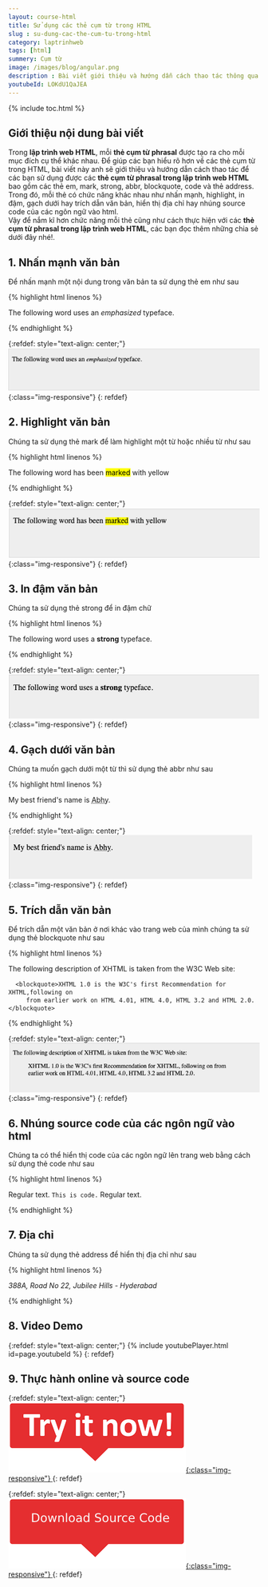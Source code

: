 ```yaml
---
layout: course-html
title: Sử dụng các thẻ cụm từ trong HTML   
slug : su-dung-cac-the-cum-tu-trong-html
category: laptrinhweb
tags: [html]
summery: Cụm từ   
image: /images/blog/angular.png
description : Bài viết giới thiệu và hướng dẫn cách thao tác thông qua các ví dụ minh hoạ kèm theo trong bài. Nhằm giúp các bạn sử dụng được các thẻ cụm từ phrasal trong lập trình web HTML bao gồm các thẻ em, mark, strong, abbr, blockquote, code và thẻ address. Trong đó, mỗi thẻ có chức năng khác nhau như nhấn mạnh, highlight, in đậm, gạch dưới hay trích dẫn văn bản, hiển thị địa chỉ hay nhúng source code của các ngôn ngữ vào html. 
youtubeId: LOKdU1QaJEA
---
```


{% include toc.html %}

## **Giới thiệu nội dung bài viết**

Trong <b>lập trình web HTML</b>, mỗi <b>thẻ cụm từ phrasal</b> được tạo ra cho mỗi mục đích cụ thể khác nhau. Để giúp các bạn hiểu rõ hơn về các thẻ cụm từ trong HTML, bài viết này anh sẽ giới thiệu và hướng dẫn cách thao tác để các bạn sử dụng được các <b>thẻ cụm từ phrasal trong lập trình web HTML</b> bao gồm các thẻ em, mark, strong, abbr, blockquote, code và thẻ address. Trong đó, mỗi thẻ có chức năng khác nhau như nhấn mạnh, highlight, in đậm, gạch dưới hay trích dẫn văn bản, hiển thị địa chỉ hay nhúng source code của các ngôn ngữ vào html. 
<br>
Vậy để nắm kĩ hơn chức năng mỗi thẻ cũng như cách thực hiện với các <b>thẻ cụm từ phrasal trong lập trình web HTML</b>, các bạn đọc thêm những chia sẻ dưới đây nhé!.  


## **1. Nhấn mạnh văn bản**

Để nhấn mạnh một nội dung trong văn bản ta sử dụng thẻ em như sau


{% highlight html linenos %}

<!DOCTYPE html>
<html>

   <head>
      <title>Emphasized Text Example</title>
   </head>
   
   <body>
      <p>The following word uses an <em>emphasized</em> typeface.</p>
   </body>
   
</html>

{% endhighlight %} 

{:refdef: style="text-align: center;"}
![phrase1](/images/post/html/phrase1.png){:class="img-responsive"}
{: refdef}


## **2. Highlight văn bản**

Chúng ta sử dụng thẻ mark để làm highlight một từ hoặc nhiều từ như sau


{% highlight html linenos %}

<!DOCTYPE html>
<html>

   <head>
      <title>Marked Text Example</title>
   </head>
   
   <body>
      <p>The following word has been <mark>marked</mark> with yellow</p>
   </body>
   
</html>

{% endhighlight %} 

{:refdef: style="text-align: center;"}
![phrase2](/images/post/html/phrase2.png){:class="img-responsive"}
{: refdef}


## **3. In đậm văn bản**

Chúng ta sử dụng thẻ strong để in đậm chữ

{% highlight html linenos %}

<!DOCTYPE html>
<html>

   <head>
      <title>Strong Text Example</title>
   </head>
   
   <body>
      <p>The following word uses a <strong>strong</strong> typeface.</p>
   </body>
   
</html>

{% endhighlight %} 

{:refdef: style="text-align: center;"}
![phrase3](/images/post/html/phrase3.png){:class="img-responsive"}
{: refdef}

## **4. Gạch dưới văn bản**

Chúng ta muốn gạch dưới một từ thì sử dụng thẻ abbr như sau

{% highlight html linenos %}

<!DOCTYPE html>
<html>

   <head>
      <title>Text Abbreviation</title>
   </head>
   
   <body>
      <p>My best friend's name is  <abbr title = "Abhishek">Abhy</abbr>.</p>
   </body>
   
</html>

{% endhighlight %} 

{:refdef: style="text-align: center;"}
![phrase4](/images/post/html/phrase4.png){:class="img-responsive"}
{: refdef}

## **5. Trích dẫn văn bản**

Để trích dẫn một văn bản ở nơi khác vào trang web của mình chúng ta sử dụng thẻ blockquote như sau

{% highlight html linenos %}

<!DOCTYPE html>
<html>

   <head>
      <title>Blockquote Example</title>
   </head>
   
   <body>
      <p>The following description of XHTML is taken from the W3C Web site:</p>

      <blockquote>XHTML 1.0 is the W3C's first Recommendation for XHTML,following on 
         from earlier work on HTML 4.01, HTML 4.0, HTML 3.2 and HTML 2.0.</blockquote>
   </body>
   
</html>

{% endhighlight %} 

{:refdef: style="text-align: center;"}
![phrase5](/images/post/html/phrase5.png){:class="img-responsive"}
{: refdef}

## **6. Nhúng source code của các ngôn ngữ vào html**

Chúng ta có thể hiển thị code của các ngôn ngữ lên trang web bằng cách sử dụng thẻ code như sau

{% highlight html linenos %}

<!DOCTYPE html>
<html>
   
   <head>
      <title>Computer Code Example</title>
   </head>
   
   <body>
      <p>Regular text. <code>This is code.</code> Regular text.</p>
   </body>
   
</html>

{% endhighlight %} 

## **7. Địa chỉ**

Chúng ta sử dụng thẻ address để hiển thị địa chỉ như sau

{% highlight html linenos %}

<!DOCTYPE html>
<html>
   
   <head>
      <title>Address Example</title>
   </head>
   
   <body>
      <address>388A, Road No 22, Jubilee Hills -  Hyderabad</address>
   </body>
   
</html>

{% endhighlight %} 

## **8. Video Demo**

{:refdef: style="text-align: center;"}
{% include youtubePlayer.html id=page.youtubeId %}
{: refdef}


## **9. Thực hành online và source code**

{:refdef: style="text-align: center;"}
<a href="https://levunguyen.com/hoc-lap-trinh-online-editor-js/" target="_blank"> ![Sourcecode ](/images/icon/tryit.png){:class="img-responsive"} </a>
{: refdef}

{:refdef: style="text-align: center;"}
<a href="https://github.com/levunguyen/HTML-Pharse" target="_blank"> ![Sourcecode ](/images/icon/githubsource.png){:class="img-responsive"} </a>
{: refdef}










